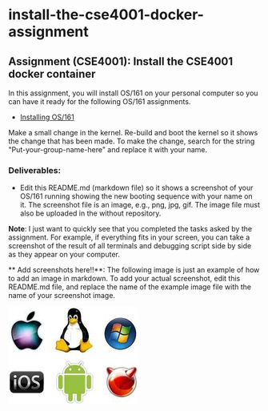 # install-the-cse4001-docker-assignment

## Assignment (CSE4001): Install the CSE4001 docker container

In this assignment, you will install OS/161 on your personal computer so you can have it ready for the following OS/161 assignments. 

- [Installing OS/161](https://fit.instructure.com/courses/639948/pages/installing-os-slash-161)

Make a small change in the kernel. Re-build and boot the kernel so it shows the change that has been made. To make the change, search for the string "Put-your-group-name-here" and replace it with your name. 

### Deliverables: 

- Edit this README.md (markdown file) so it shows a screenshot of your OS/161 running showing the new booting sequence with your name on it. The screenshot file is an image, e.g., png, jpg, gif. The image file must also be uploaded in the without repository.
  
**Note**: I just want to quickly see that you completed the tasks asked by the assignment. For example, if everything fits in your screen, you can take a screenshot of the result of all terminals and debugging script side by side as they appear on your computer. 

** Add screenshots here!!**: The following image is just an example of how to add an image in markdown. 
To add your actual screenshot, edit this README.md file, and replace the name of the example image file with the name of your screenshot image.

![Example image](os.jpg)

